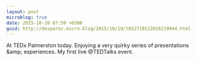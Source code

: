 ```yaml
---
layout: post
microblog: true
date: 2015-10-10 07:59 +0300
guid: http://desparoz.micro.blog/2015/10/10/t652710122016210944.html
---
```

At TEDx Palmerston today. Enjoying a very quirky series of presentations &amp;amp; experiences. My first live @TEDTalks event.

